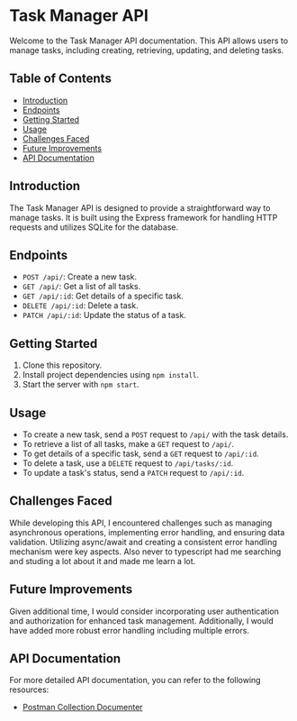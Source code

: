 # Task Manager API

Welcome to the Task Manager API documentation. This API allows users to manage tasks, including creating, retrieving, updating, and deleting tasks.

## Table of Contents

- [Introduction](#introduction)
- [Endpoints](#endpoints)
- [Getting Started](#getting-started)
- [Usage](#usage)
- [Challenges Faced](#challenges-faced)
- [Future Improvements](#future-improvements)
- [API Documentation](#api-documentation)

## Introduction

The Task Manager API is designed to provide a straightforward way to manage tasks. It is built using the Express framework for handling HTTP requests and utilizes SQLite for the database.

## Endpoints

- `POST /api/`: Create a new task.
- `GET /api/`: Get a list of all tasks.
- `GET /api/:id`: Get details of a specific task.
- `DELETE /api/:id`: Delete a task.
- `PATCH /api/:id`: Update the status of a task.

## Getting Started

1. Clone this repository.
2. Install project dependencies using `npm install`.
3. Start the server with `npm start`.

## Usage

- To create a new task, send a `POST` request to `/api/` with the task details.
- To retrieve a list of all tasks, make a `GET` request to `/api/`.
- To get details of a specific task, send a `GET` request to `/api/:id`.
- To delete a task, use a `DELETE` request to `/api/tasks/:id`.
- To update a task's status, send a `PATCH` request to `/api/:id`.

## Challenges Faced

While developing this API, I encountered challenges such as managing asynchronous operations, implementing error handling, and ensuring data validation. Utilizing async/await and creating a consistent error handling mechanism were key aspects. Also never to typescript had me searching and studing a lot about it and made me learn a lot.

## Future Improvements

Given additional time, I would consider incorporating user authentication and authorization for enhanced task management. Additionally, I would have added more robust error handling including multiple errors.

## API Documentation

For more detailed API documentation, you can refer to the following resources:

- [Postman Collection Documenter](https://documenter.getpostman.com/view/26118247/2s9Y5crzAJ)

